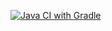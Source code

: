 [![Java CI with Gradle](https://github.com/Irina-Kalmykova/patterns1/actions/workflows/gradle.yml/badge.svg)](https://github.com/Irina-Kalmykova/patterns1/actions/workflows/gradle.yml)